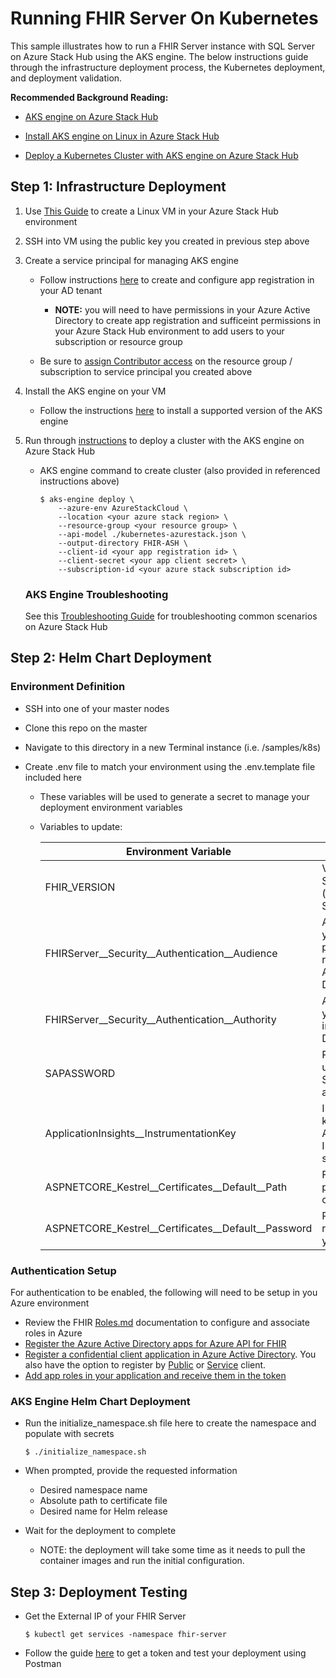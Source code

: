 # Running FHIR Server On Kubernetes

This sample illustrates how to run a FHIR Server instance with SQL Server on Azure Stack Hub using the AKS engine. The below instructions guide through the infrastructure deployment process, the Kubernetes deployment, and deployment validation.

**Recommended Background Reading:**

- [AKS engine on Azure Stack Hub](https://docs.microsoft.com/en-us/azure-stack/user/azure-stack-kubernetes-aks-engine-overview?view=azs-2002)

- [Install AKS engine on Linux in Azure Stack Hub](https://docs.microsoft.com/en-us/azure-stack/user/azure-stack-kubernetes-aks-engine-deploy-linux?view=azs-2002)

- [Deploy a Kubernetes Cluster with AKS engine on Azure Stack Hub](https://docs.microsoft.com/en-us/azure-stack/user/azure-stack-kubernetes-aks-engine-deploy-cluster?view=azs-2002)


## Step 1: Infrastructure Deployment

1. Use [This Guide](https://docs.microsoft.com/en-us/azure-stack/user/azure-stack-quick-linux-portal?view=azs-2002) to create a Linux VM in your Azure Stack Hub environment

1. SSH into VM using the public key you created in previous step above

1. Create a service principal for managing AKS engine

    - Follow instructions [here](https://docs.microsoft.com/en-us/azure-stack/operator/azure-stack-create-service-principals?view=azs-2002) to create and configure app registration in your AD tenant

        - **NOTE:** you will need to have permissions in your Azure Active Directory to create app registration and sufficeint permissions in your Azure Stack Hub environment to add users to your subscription or resource group

    - Be sure to [assign Contributor access](https://docs.microsoft.com/en-us/azure-stack/operator/azure-stack-create-service-principals?view=azs-2002#assign-a-role) on the resource group / subscription to service principal you created above

1. Install the AKS engine on your VM
    - Follow the instructions [here](https://docs.microsoft.com/en-us/azure-stack/user/azure-stack-kubernetes-aks-engine-deploy-linux?view=azs-2002) to install a supported version of the AKS engine

1. Run through [instructions](https://docs.microsoft.com/en-us/azure-stack/user/azure-stack-kubernetes-aks-engine-deploy-cluster?view=azs-2002) to deploy a cluster with the AKS engine on Azure Stack Hub

    - AKS engine command to create cluster (also provided in referenced instructions above)
        ```
        $ aks-engine deploy \
            --azure-env AzureStackCloud \
            --location <your azure stack region> \
            --resource-group <your resource group> \
            --api-model ./kubernetes-azurestack.json \
            --output-directory FHIR-ASH \
            --client-id <your app registration id> \
            --client-secret <your app client secret> \
            --subscription-id <your azure stack subscription id>
        ```
    ### AKS Engine Troubleshooting

    See this [Troubleshooting Guide](https://docs.microsoft.com/en-us/azure-stack/user/azure-stack-kubernetes-aks-engine-troubleshoot?view=azs-2002) for troubleshooting common scenarios on Azure Stack Hub


## Step 2: Helm Chart Deployment

### Environment Definition
- SSH into one of your master nodes

- Clone this repo on the master

- Navigate to this directory in a new Terminal instance (i.e. /samples/k8s)

- Create .env file to match your environment using the .env.template file included here
    - These variables will be used to generate a secret to manage your deployment environment variables
    - Variables to update:
    
        |Environment Variable|Description|
        |--------------------|-----------|
        |FHIR_VERSION | Version of FHIR Server to Run (ex. R4, R5, STU3)|
        |FHIRServer__Security__Authentication__Audience| Audience from your service princpal registration in Azure Active Directory|
        |FHIRServer__Security__Authentication__Authority| Authority from your client app in Azure Active Directory|
        |SAPASSWORD| Password to use for SQL Server service account
        |ApplicationInsights__InstrumentationKey| Instrumentation key for Azure Application Insights to send audit logs|
        |ASPNETCORE_Kestrel__Certificates__Default__Path| Fully qualified path to your certificate|
        |ASPNETCORE_Kestrel__Certificates__Default__Password| Password required to use your certificate|


### Authentication Setup

For authentication to be enabled, the following will need to be setup in you Azure environment 

- Review the FHIR [Roles.md](https://github.com/microsoft/fhir-server/blob/master/docs/Roles.md) documentation to configure and associate roles in Azure 
- [Register the Azure Active Directory apps for Azure API for FHIR](https://docs.microsoft.com/en-us/azure/healthcare-apis/fhir-app-registration)
- [Register a confidential client application in Azure Active Directory](https://docs.microsoft.com/en-us/azure/healthcare-apis/register-resource-azure-ad-client-app).  You also have the option to register by [Public](https://docs.microsoft.com/en-us/azure/healthcare-apis/register-public-azure-ad-client-app) or [Service](https://docs.microsoft.com/en-us/azure/healthcare-apis/register-service-azure-ad-client-app) client.
- [Add app roles in your application and receive them in the token](https://docs.microsoft.com/en-us/azure/active-directory/develop/howto-add-app-roles-in-azure-ad-apps)


### AKS Engine Helm Chart Deployment

- Run the initialize_namespace.sh file here to create the namespace and populate with secrets
    ```
    $ ./initialize_namespace.sh
    ```

- When prompted, provide the requested information
    - Desired namespace name
    - Absolute path to certificate file
    - Desired name for Helm release

- Wait for the deployment to complete
    - NOTE: the deployment will take some time as it needs to pull the container images and run the initial configuration.

## Step 3: Deployment Testing

- Get the External IP of your FHIR Server
    ```
    $ kubectl get services -namespace fhir-server
    ```    

- Follow the guide [here](https://docs.microsoft.com/en-us/azure/healthcare-apis/access-fhir-postman-tutorial) to get a token and test your deployment using Postman
